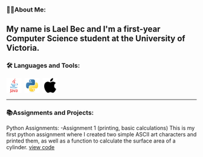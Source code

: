 ### 👩‍💻About Me:
My name is Lael Bec and I'm a first-year Computer Science student at the University of Victoria.
---
### 🛠️ Languages and Tools:
<div>
  <img src="https://github.com/devicons/devicon/blob/master/icons/java/java-original-wordmark.svg" title="Java" alt="Java" width="40" height="40"/>&nbsp;
  <img src="https://github.com/devicons/devicon/blob/master/icons/python/python-original.svg?short_path=e0e096a" title="Python" alt="Python" width="40" height="40"/>&nbsp;
  <img src="https://github.com/devicons/devicon/blob/master/icons/apple/apple-original.svg" title="Apple" alt="Apple" width="40" height="40"/>&nbsp;
</div>

---

### 📚Assignments and Projects:
Python Assignments:
-Assignment 1 (printing, basic calculations)
  This is my first python assignment where I created two simple ASCII art characters and printed them, as well as a function to calculate the surface area of a cylinder.
  [view code](link-to-assignment1.py)





<!--
**laelbec/laelbec** is a ✨ _special_ ✨ repository because its `README.md` (this file) appears on your GitHub profile.

Here are some ideas to get you started:

- 🔭 I’m currently working on ...
- 🌱 I’m currently learning ...
- 👯 I’m looking to collaborate on ...
- 🤔 I’m looking for help with ...
- 💬 Ask me about ...
- 📫 How to reach me: ...
- 😄 Pronouns: ...
- ⚡ Fun fact: ...
-->
